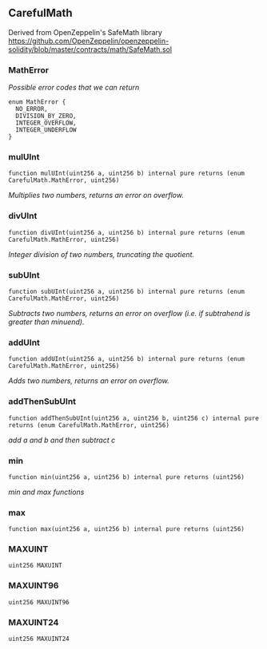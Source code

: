 ## CarefulMath

Derived from OpenZeppelin's SafeMath library
        https://github.com/OpenZeppelin/openzeppelin-solidity/blob/master/contracts/math/SafeMath.sol

### MathError

_Possible error codes that we can return_

```solidity
enum MathError {
  NO_ERROR,
  DIVISION_BY_ZERO,
  INTEGER_OVERFLOW,
  INTEGER_UNDERFLOW
}
```

### mulUInt

```solidity
function mulUInt(uint256 a, uint256 b) internal pure returns (enum CarefulMath.MathError, uint256)
```

_Multiplies two numbers, returns an error on overflow._

### divUInt

```solidity
function divUInt(uint256 a, uint256 b) internal pure returns (enum CarefulMath.MathError, uint256)
```

_Integer division of two numbers, truncating the quotient._

### subUInt

```solidity
function subUInt(uint256 a, uint256 b) internal pure returns (enum CarefulMath.MathError, uint256)
```

_Subtracts two numbers, returns an error on overflow (i.e. if subtrahend is greater than minuend)._

### addUInt

```solidity
function addUInt(uint256 a, uint256 b) internal pure returns (enum CarefulMath.MathError, uint256)
```

_Adds two numbers, returns an error on overflow._

### addThenSubUInt

```solidity
function addThenSubUInt(uint256 a, uint256 b, uint256 c) internal pure returns (enum CarefulMath.MathError, uint256)
```

_add a and b and then subtract c_

### min

```solidity
function min(uint256 a, uint256 b) internal pure returns (uint256)
```

_min and max functions_

### max

```solidity
function max(uint256 a, uint256 b) internal pure returns (uint256)
```

### MAXUINT

```solidity
uint256 MAXUINT
```

### MAXUINT96

```solidity
uint256 MAXUINT96
```

### MAXUINT24

```solidity
uint256 MAXUINT24
```

